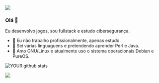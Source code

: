 <img src="https://avatars.githubusercontent.com/u/82615245?s=400&u=74dbb76ad49845708b8b8f72affde26f219efd14&v=4">

### Olá 👋
Eu desenvolvo jogos, sou fullstack e estudo cibersegurança.
- 🔭 Eu não trabalho profissionalmente, apenas estudo.
- 🌱 Sei várias linguaguens e pretendendo aprender Perl e Java.
- 🤝 Amo GNU/Linux e atualmente uso o sistema operacionais Debian e PureOS.

![YOUR github stats](https://github-readme-stats.vercel.app/api?username=ryanricharlison)

[<img src = "https://img.shields.io/badge/instagram-%23E4405F.svg?&style=for-the-badge&logo=instagram&logoColor=white">](https://www.instagram.com/_ryanricharlison/)
